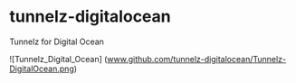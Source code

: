 # tunnelz-digitalocean
Tunnelz for Digital Ocean

![Tunnelz_Digital_Ocean]
(www.github.com/tunnelz-digitalocean/Tunnelz-DigitalOcean.png)

